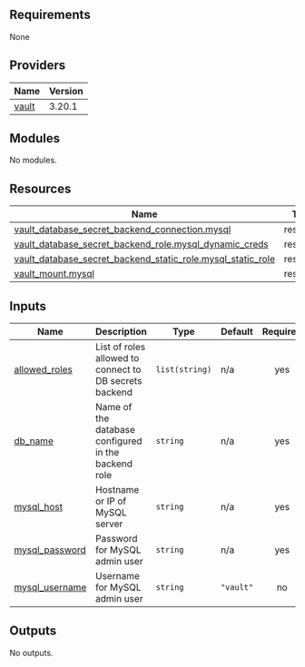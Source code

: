 <!-- BEGIN_TF_DOCS -->
## Requirements

None

## Providers

| Name | Version |
|------|---------|
| <a name="provider_vault"></a> [vault](#provider\_vault) | 3.20.1 |

## Modules

No modules.

## Resources

| Name | Type |
|------|------|
| [vault_database_secret_backend_connection.mysql](https://registry.terraform.io/providers/hashicorp/vault/latest/docs/resources/database_secret_backend_connection) | resource |
| [vault_database_secret_backend_role.mysql_dynamic_creds](https://registry.terraform.io/providers/hashicorp/vault/latest/docs/resources/database_secret_backend_role) | resource |
| [vault_database_secret_backend_static_role.mysql_static_role](https://registry.terraform.io/providers/hashicorp/vault/latest/docs/resources/database_secret_backend_static_role) | resource |
| [vault_mount.mysql](https://registry.terraform.io/providers/hashicorp/vault/latest/docs/resources/mount) | resource |

## Inputs

| Name | Description | Type | Default | Required |
|------|-------------|------|---------|:--------:|
| <a name="input_allowed_roles"></a> [allowed\_roles](#input\_allowed\_roles) | List of roles allowed to connect to DB secrets backend | `list(string)` | n/a | yes |
| <a name="input_db_name"></a> [db\_name](#input\_db\_name) | Name of the database configured in the backend role | `string` | n/a | yes |
| <a name="input_mysql_host"></a> [mysql\_host](#input\_mysql\_host) | Hostname or IP of MySQL server | `string` | n/a | yes |
| <a name="input_mysql_password"></a> [mysql\_password](#input\_mysql\_password) | Password for MySQL admin user | `string` | n/a | yes |
| <a name="input_mysql_username"></a> [mysql\_username](#input\_mysql\_username) | Username for MySQL admin user | `string` | `"vault"` | no |

## Outputs

No outputs.
<!-- END_TF_DOCS -->
